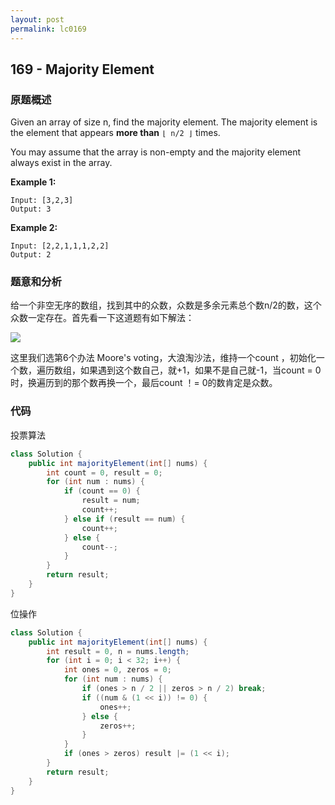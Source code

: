 ```yaml
---
layout: post
permalink: lc0169
---
```


## 169 -  Majority Element

### 原题概述

Given an array of size n, find the majority element. The majority element is the element that appears **more than** `⌊ n/2 ⌋` times.

You may assume that the array is non-empty and the majority element always exist in the array.

**Example 1:**

```text
Input: [3,2,3]
Output: 3
```

**Example 2:**

```text
Input: [2,2,1,1,1,2,2]
Output: 2
```

### 题意和分析

给一个非空无序的数组，找到其中的众数，众数是多余元素总个数n/2的数，这个众数一定存在。首先看一下这道题有如下解法：

![](../../.gitbook/assets/image%20%2832%29.png)

这里我们选第6个办法 Moore's voting，大浪淘沙法，维持一个count ，初始化一个数，遍历数组，如果遇到这个数自己，就+1，如果不是自己就-1，当count = 0时，换遍历到的那个数再换一个，最后count ！= 0的数肯定是众数。

### 代码

投票算法
```java
class Solution {
    public int majorityElement(int[] nums) {
        int count = 0, result = 0;
        for (int num : nums) {
            if (count == 0) {
                result = num;
                count++;
            } else if (result == num) {
                count++;
            } else {
                count--;
            }
        }
        return result;
    }
}
```

位操作

```java
class Solution {
    public int majorityElement(int[] nums) {
        int result = 0, n = nums.length;
        for (int i = 0; i < 32; i++) {
            int ones = 0, zeros = 0;
            for (int num : nums) {
                if (ones > n / 2 || zeros > n / 2) break;
                if ((num & (1 << i)) != 0) {
                    ones++;
                } else {
                    zeros++;
                }
            }
            if (ones > zeros) result |= (1 << i);
        }
        return result;
    }
}
```

